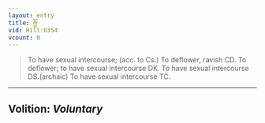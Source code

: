 ```yaml
---
layout: entry
title: རྒྱོ་
vid: Hill:0354
vcount: 0
---
```

> To have sexual intercourse; (acc\. to Cs\.) To deflower, ravish CD\. To deflower; to have sexual intercourse DK\. To have sexual intercourse DS\.(archaic) To have sexual intercourse TC\.

---
Volition: _Voluntary_
---

